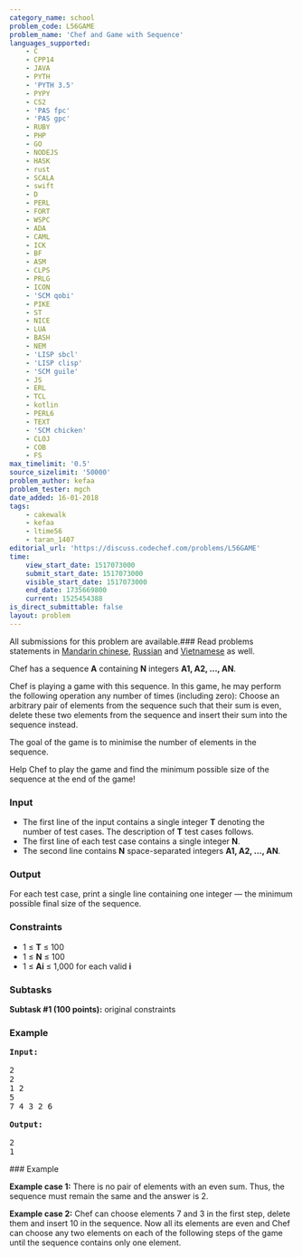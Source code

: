 ```yaml
---
category_name: school
problem_code: L56GAME
problem_name: 'Chef and Game with Sequence'
languages_supported:
    - C
    - CPP14
    - JAVA
    - PYTH
    - 'PYTH 3.5'
    - PYPY
    - CS2
    - 'PAS fpc'
    - 'PAS gpc'
    - RUBY
    - PHP
    - GO
    - NODEJS
    - HASK
    - rust
    - SCALA
    - swift
    - D
    - PERL
    - FORT
    - WSPC
    - ADA
    - CAML
    - ICK
    - BF
    - ASM
    - CLPS
    - PRLG
    - ICON
    - 'SCM qobi'
    - PIKE
    - ST
    - NICE
    - LUA
    - BASH
    - NEM
    - 'LISP sbcl'
    - 'LISP clisp'
    - 'SCM guile'
    - JS
    - ERL
    - TCL
    - kotlin
    - PERL6
    - TEXT
    - 'SCM chicken'
    - CLOJ
    - COB
    - FS
max_timelimit: '0.5'
source_sizelimit: '50000'
problem_author: kefaa
problem_tester: mgch
date_added: 16-01-2018
tags:
    - cakewalk
    - kefaa
    - ltime56
    - taran_1407
editorial_url: 'https://discuss.codechef.com/problems/L56GAME'
time:
    view_start_date: 1517073000
    submit_start_date: 1517073000
    visible_start_date: 1517073000
    end_date: 1735669800
    current: 1525454388
is_direct_submittable: false
layout: problem
---
```

All submissions for this problem are available.### Read problems statements in [Mandarin chinese](http://www.codechef.com/download/translated/LTIME56/mandarin/L56GAME.pdf), [Russian](http://www.codechef.com/download/translated/LTIME56/russian/L56GAME.pdf) and [Vietnamese](http://www.codechef.com/download/translated/LTIME56/vietnamese/L56GAME.pdf) as well.

Chef has a sequence **A** containing **N** integers **A1, A2, ..., AN**.

Chef is playing a game with this sequence. In this game, he may perform the following operation any number of times (including zero): Choose an arbitrary pair of elements from the sequence such that their sum is even, delete these two elements from the sequence and insert their sum into the sequence instead.

The goal of the game is to minimise the number of elements in the sequence.

Help Chef to play the game and find the minimum possible size of the sequence at the end of the game!

### Input

- The first line of the input contains a single integer **T** denoting the number of test cases. The description of **T** test cases follows.
- The first line of each test case contains a single integer **N**.
- The second line contains **N** space-separated integers **A1, A2, ..., AN**.

### Output

For each test case, print a single line containing one integer — the minimum possible final size of the sequence.

### Constraints

- 1 ≤ **T** ≤ 100
- 1 ≤ **N** ≤ 100
- 1 ≤ **Ai** ≤ 1,000 for each valid **i**

### Subtasks

**Subtask #1 (100 points):** original constraints

### Example

<pre><b>Input:</b>

2
2
1 2
5
7 4 3 2 6

<b>Output:</b>

2
1
</pre>### Example

**Example case 1:** There is no pair of elements with an even sum. Thus, the sequence must remain the same and the answer is 2.

**Example case 2:** Chef can choose elements 7 and 3 in the first step, delete them and insert 10 in the sequence. Now all its elements are even and Chef can choose any two elements on each of the following steps of the game until the sequence contains only one element.
